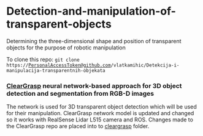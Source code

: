 # Detection-and-manipulation-of-transparent-objects

Determining the three-dimensional shape and position of transparent objects for the purpose of robotic manipulation

To clone this repo:
<code>git clone https://PersonalAccessToken@github.com/vlatkamihic/Detekcija-i-manipulacija-transparentnih-objekata</code>

### [ClearGrasp](https://github.com/Shreeyak/cleargrasp) neural network-based approach for 3D object detection and segmentation from RGB-D images

The network is used for 3D transparent object detection which will be used for their manipulation.
ClearGrasp network model is updated and changed so it works with RealSense Lidar L515 camera and ROS.
Changes made to the ClearGrasp repo are placed into to [cleargrasp](https://github.com/vlatkamihic/Detekcija-i-manipulacija-transparentnih-objekata/tree/main/cleargrasp/live_demo) folder.
